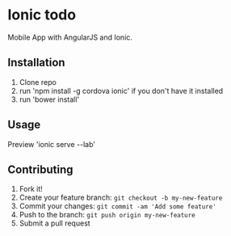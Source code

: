 # Ionic todo

Mobile App with AngularJS and Ionic. 


## Installation

1. Clone repo
2. run 'npm install -g cordova ionic' if you don't have it installed
2. run 'bower install'

## Usage

Preview
'ionic serve --lab'

## Contributing

1. Fork it!
2. Create your feature branch: `git checkout -b my-new-feature`
3. Commit your changes: `git commit -am 'Add some feature'`
4. Push to the branch: `git push origin my-new-feature`
5. Submit a pull request


